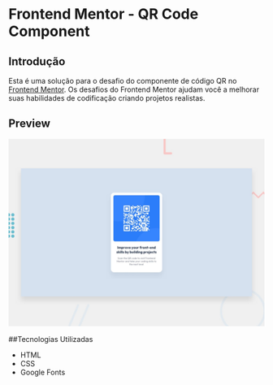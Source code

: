 # Frontend Mentor - QR Code Component

## Introdução

Esta é uma solução para o desafio do componente de código QR no [Frontend Mentor](https://www.frontendmentor.io). Os desafios do Frontend Mentor ajudam você a melhorar suas habilidades de codificação criando projetos realistas.

## Preview

![Design preview for the QR code component coding challenge](./design/desktop-preview.jpg)

##Tecnologias Utilizadas
<ul>
  <li>HTML</li>
  <li>CSS</li>
  <li>Google Fonts</li>
</ul>

